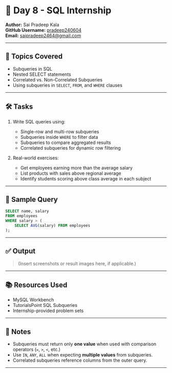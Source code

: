 # 📅 Day 8 - SQL Internship

**Author:** Sai Pradeep Kala  
**GitHub Username:** [pradeep240604](https://github.com/pradeep240604)  
**Email:** saipradeep2464@gmail.com  

---

## 📌 Topics Covered

- Subqueries in SQL
- Nested SELECT statements
- Correlated vs. Non-Correlated Subqueries
- Using subqueries in `SELECT`, `FROM`, and `WHERE` clauses

---

## 🛠️ Tasks

1. Write SQL queries using:
   - Single-row and multi-row subqueries
   - Subqueries inside `WHERE` to filter data
   - Subqueries to compare aggregated results
   - Correlated subqueries for dynamic row filtering

2. Real-world exercises:
   - Get employees earning more than the average salary
   - List products with sales above regional average
   - Identify students scoring above class average in each subject

---

## 🧪 Sample Query

```sql
SELECT name, salary
FROM employees
WHERE salary > (
    SELECT AVG(salary) FROM employees
);
```

---

## ✅ Output

> (Insert screenshots or result images here, if applicable.)

---

## 📚 Resources Used

- MySQL Workbench
- TutorialsPoint SQL Subqueries
- Internship-provided problem sets

---

## 📎 Notes

- Subqueries must return only **one value** when used with comparison operators (`=`, `>`, `<`, etc.)
- Use `IN`, `ANY`, `ALL` when expecting **multiple values** from subqueries.
- Correlated subqueries reference columns from the outer query.

---
